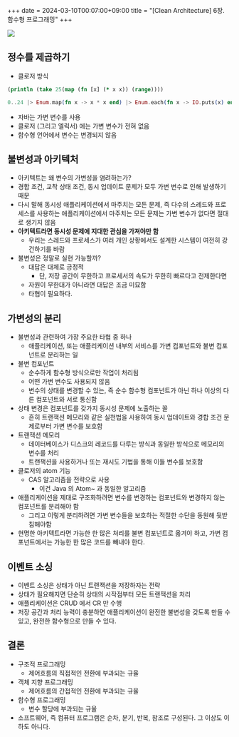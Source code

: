 +++ 
date = 2024-03-10T00:07:00+09:00
title = "[Clean Architecture] 6장. 함수형 프로그래밍"
+++

<img src="/images/books/clean-architecture/cover.jpg">

## 정수를 제곱하기

- 클로저 방식

```clojure
(println (take 25(map (fn [x] (* x x)) (range))))
```

```elixir
0..24 |> Enum.map(fn x -> x * x end) |> Enum.each(fn x -> IO.puts(x) end)
```

- 자바는 가변 변수를 사용
- 클로저 (그리고 엘릭서) 에는 가변 변수가 전혀 없음
- 함수형 언어에서 변수는 변경되지 않음

## 불변성과 아키텍처

- 아키텍트는 왜 변수의 가변성을 염려하는가?
- 경합 조건, 교착 상태 조건, 동시 업데이트 문제가 모두 가변 변수로 인해 발생하기 때문
- 다시 말해 동시성 애플리케이션에서 마주치는 모든 문제, 즉 다수의 스레드와 프로세스를 사용하는 애플리케이션에서 마주치는 모든 문제는 가변 변수가 없다면 절대로 생기지 않음
- **아키텍트라면 동시성 문제에 지대한 관심을 가져야만 함**
  - 우리는 스레드와 프로세스가 여러 개인 상황에서도 설계한 시스템이 여전히 강건하기를 바람
- 불변성은 정말로 실현 가능할까?
  - 대답은 대체로 긍정적
    - 단, 저장 공간이 무한하고 프로세서의 속도가 무한히 빠르다고 전제한다면
  - 자원이 무한대가 아니라면 대답은 조금 미묘함
  - 타협이 필요하다.

## 가변성의 분리

- 불변성과 관련하여 가장 주요한 타협 중 하나
  - 애플리케이션, 또는 애플리케이션 내부의 서비스를 가변 컴포넌트와 불변 컴포넌트로 분리하는 일
- 불변 컴포넌트
  - 순수하게 함수형 방식으로만 작업이 처리됨
  - 어떤 가변 변수도 사용되지 않음
  - 변수의 상태를 변경할 수 있는, 즉 순수 함수형 컴포넌트가 아닌 하나 이상의 다른 컴포넌트와 서로 통신함
- 상태 변경은 컴포넌트를 갖가지 동시성 문제에 노출하는 꼴
  - 흔히 트랜잭션 메모리와 같은 실천법을 사용하여 동시 업데이트와 경합 조건 문제로부터 가변 변수를 보호함
- 트랜잭션 메모리
  - 데이터베이스가 디스크의 레코드를 다루는 방식과 동일한 방식으로 메모리의 변수를 처리
  - 트랜잭션을 사용하거나 또는 재시도 기법을 통해 이들 변수를 보호함
- 클로저의 atom 기능
  - CAS 알고리즘을 전략으로 사용
    - 이건 Java 의 Atom~ 과 동일한 알고리즘
- 애플리케이션을 제대로 구조화하려면 변수를 변경하는 컴포넌트와 변경하지 않는 컴포넌트를 분리해야 함
  - 그리고 이렇게 분리하려면 가변 변수들을 보호하는 적절한 수단을 동원해 뒷받침해야함
- 현명한 아키텍트라면 가능한 한 많은 처리를 불변 컴포넌트로 옮겨야 하고, 가변 컴포넌트에서는 가능한 한 많은 코드를 빼내야 한다.

## 이벤트 소싱

- 이벤트 소싱은 상태가 아닌 트랜잭션을 저장하자는 전략
- 상태가 필요해지면 단순히 상태의 시작점부터 모든 트랜잭션을 처리
- 애플리케이션은 CRUD 에서 CR 만 수행
- 저장 공간과 처리 능력이 충분하면 애플리케이션이 완전한 불변성을 갖도록 만들 수 있고, 완전한 함수형으로 만들 수 있다.

## 결론

- 구조적 프로그래밍
  - 제어흐름의 직접적인 전환에 부과되는 규율
- 객체 지향 프로그래밍
  - 제어흐름의 간접적인 전환에 부과되는 규율
- 함수형 프로그래밍
  - 변수 할당에 부과되는 규율
- 소프트웨어, 즉 컴퓨터 프로그램은 순차, 분기, 반복, 참조로 구성된다. 그 이상도 이하도 아니다.
